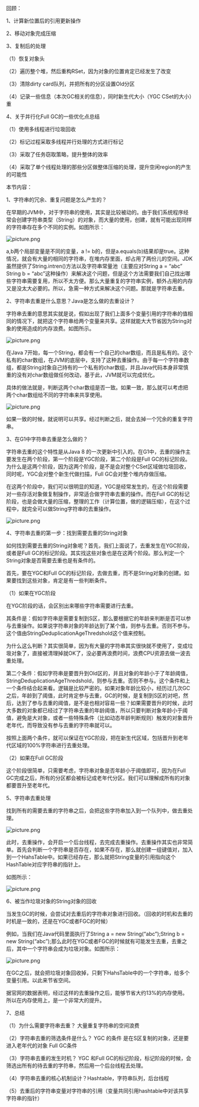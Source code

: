 回顾：

1、计算新位置后的引用更新操作

2、移动对象完成压缩

3、复制后的处理

（1）恢复对象头 

（2）遍历整个堆，然后重构RSet，因为对象的位置肯定已经发生了改变

（3）清除dirty card队列，并把所有的分区设置Old分区

（4）记录一些信息（本次GC相关的信息），同时新生代大小（YGC CSet的大小）重

4、关于并行化Full GC的一些优化点总结

（1）使用多线程进行垃圾回收

（2）标记过程采取多线程并行处理的方式进行标记

（3）采取了任务窃取策略，提升整体的效率

（4）采取了单个线程处理的那些分区做整体压缩的处理，提升空闲region的产生的可能性

 

本节内容：

1、字符串的冗余、重复问题是怎么产生的？

在早期的JVM中，对于字符串的使用，其实是比较被动的。由于我们系统程序经常会创建字符串类型（String）的对象，而大量的使用，创建，就有可能出现同样的字符串存在多个不同的实例。如图所示：

![picture.png](http://wechatapppro-1252524126.cdn.xiaoeknow.com/image/ueditor/88864900_1641819416.png?imageView2/2/q/80%7CimageMogr2/ignore-error/1)

a,b两个局部变量是不同的变量，a != b的，但是a.equals(b)结果却是true。这种情况，就会有大量的相同的字符串，在堆内存里面，却占用了两份儿的空间。JDK虽然提供了String.intren()方法以及字符串常量池（主要应对String a = “abc” String b = “abc”这种操作）来解决这个问题，但是这个方法需要我们自己找出哪些字符串需要复用，所以不太方便。那么大量重复的字符串实例，额外占用的内存又是没太大必要的。所以，急需一种方式来解决这个问题。那就是字符串去重。

 

2、字符串去重是什么意思？Java是怎么做的去重设计？

字符串去重的意思其实就是说，假如出现了我们上面多个变量引用的字符串的值相同的情况下，就把这个字符串给两个变量来共享。这样就能大大节省因为String对象的使用造成的内存浪费。如图所示。

![picture.png](http://wechatapppro-1252524126.cdn.xiaoeknow.com/image/ueditor/87612000_1641819416.png?imageView2/2/q/80%7CimageMogr2/ignore-error/1)

在Java 7开始，每一个String，都会有一个自己的char数组，而且是私有的。这个私有的char数组，在JVM的底层中，支持了这种去重操作。由于每一个字符串数组，都是String对象自己持有的一个私有的char数组，并且Java代码本身非常慎重的没有对char数组做任何改动，基于此，JVM就可以完成优化。

具体的做法就是，判断这两个char数组是否一致。如果一致，那么就可以考虑把两个char数组给不同的字符串来共享使用。

![picture.png](http://wechatapppro-1252524126.cdn.xiaoeknow.com/image/ueditor/91309700_1641819416.png?imageView2/2/q/80%7CimageMogr2/ignore-error/1)

如果一致的时候，就说明可以共享。经过判断之后，就会去掉一个冗余的重复字符串。

 

3、在G1中字符串去重是怎么做的？

字符串去重的这个特性是从Java 8 的一次更新中引入的。在G1中，去重的操作主要发生在两个阶段，第一个阶段是YGC阶段，第二个阶段是Full GC的标记阶段。为什么是这两个阶段，因为这两个阶段，是不是会对整个CSet区域做垃圾回收，同时呢，YGC会对整个新生代做扫描，Full GC会对整个堆内存做压缩。

 

在这两个阶段中，我们可以很明显的知道，YGC是经常发生的，在这个阶段需要对一些存活对象做复制操作，非常适合做字符串去重的操作。而在Full GC的标记阶段，也是会做大量的压缩，整理的工作（计算位置，做的逻辑压缩），在这个过程中，就完全可以做String字符串的去重操作。

![picture.png](http://wechatapppro-1252524126.cdn.xiaoeknow.com/image/ueditor/95367500_1641819416.png?imageView2/2/q/80%7CimageMogr2/ignore-error/1)

4、字符串去重的第一步：找到需要去重的String对象



 

如何找到需要去重的String对象呢？首先，我们上面说了，去重发生在YGC阶段，或者是Full GC的标记阶段。其实找这些对象也是在这两个阶段。那么判定一个String对象是否需要去重也是有条件的。

首先，要在YGC和Full GC的标记阶段，去做去重，而不是String对象的创建。如果要找到这些对象，肯定是有一些判断条件。

（1）如果在YGC阶段

在YGC阶段的话，会区别出来哪些字符串需要进行去重。

其条件是：假如字符串是需要复制到S区，那么要根据它的年龄来判断是否可以参与去重操作。如果说字符串对象的年龄达到了某个值，则参与去重。否则不参与。这个值由StringDeduplicationAgeThredshold这个值来控制。

 

为什么这么判断？其实很简单，因为有大量的字符串其实很快就不使用了，变成垃圾对象了，直接被清理掉就OK了，没必要再浪费时间，浪费CPU资源去做一波去重处理。

 

第二个条件：假如字符串是要晋升到Old区的，并且对象的年龄小于了年龄阈值，StringDeduplicationAgeThredshold，则参与去重。否则不参与。这个条件和上一个条件结合起来看。逻辑是比较严密的。如果对象年龄比较小，经历过几次GC之后，年龄到了阈值，此时肯定参与去重，GC的时候，是复制到S区的对吧，然后，达到了参与去重的阈值，是不是也相对容易一些？如果需要晋升的时候，此时大多数的对象都已经过了字符串去重的年龄阈值，所以只要判断对象年龄小于阈值，避免是大对象，或者一些特殊条件（比如动态年龄判断规则）触发的对象晋升老年代，而导致没有参与去重的字符串就可以。

 

按照上面两个条件，就可以保证在YGC阶段，把在新生代区域，包括晋升到老年代区域的100%字符串进行去重处理。

 

（2）如果在Full GC阶段

这个阶段很简单，只需要考虑，字符串对象是否年龄小于阈值即可，因为在Full GC完成之后，所有的分区都会被标记成老年代分区。我们可以理解成所有的对象都要晋升至老年代。

 

5、字符串去重处理

找到所有的需要去重的字符串之后，会把这些字符串加入到一个队列中，做去重处理。

![picture.png](http://wechatapppro-1252524126.cdn.xiaoeknow.com/image/ueditor/96527100_1641819416.png?imageView2/2/q/80%7CimageMogr2/ignore-error/1)

此时，去重操作，会开启一个后台线程，去完成去重操作。去重操作其实也非常简单。首先会判断一个字符串是否存在，如果不存在，那么就创建一组键值对，加入到一个HahsTable中。如果已经存在，那么就把String变量的引用指向这个HashTable对应字符串的指针上。

如图所示：

![picture.png](http://wechatapppro-1252524126.cdn.xiaoeknow.com/image/ueditor/93548800_1641819416.png?imageView2/2/q/80%7CimageMogr2/ignore-error/1)

 

6、被当作垃圾对象的String对象的回收

当发生GC的时候，会尝试对去重后的字符串对象进行回收。（回收的时机和去重的时机是一致的，还是在YGC或者FGC的时候）

例如，当我们在Java代码里面执行了String a = new String(“abc”);String b = new String(“abc”);那么此时在YGC或者FGC的时候就有可能发生去重，去重之后，其中一个字符串会成为垃圾对象。如图所示：

![picture.png](http://wechatapppro-1252524126.cdn.xiaoeknow.com/image/ueditor/94889700_1641819416.png?imageView2/2/q/80%7CimageMogr2/ignore-error/1)

在GC之后，就会把垃圾对象回收掉，只剩下HahsTable中的一个字符串，给多个变量引用。以此来节省空间。

据官网的数据表明，经过这样的去重操作之后，能够节省大约13%的内存使用。所以在内存使用上，是一个非常大的提升。

 

7、总结

（1）为什么需要字符串去重？ 大量重复字符串的空间浪费

（2）字符串去重的筛选条件是什么？ YGC 的条件 是在S区复制的对象，还是要进入老年代的对象  Full GC条件

（3）字符串去重的发生时机？ YGC 和Full GC的标记阶段，标记阶段的时候，会筛选出所有的待去重的字符串，然后用一个后台线程去处理。

（4）字符串去重的核心机制设计？Hashtable，字符串队列，后台线程

（5）去重后的字符串变量对字符串的引用（变量共同引用hashtable中对该共享字符串的指针）